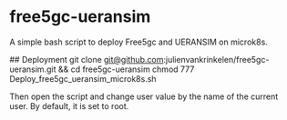 # free5gc-ueransim

A simple bash script to deploy Free5gc and UERANSIM on microk8s.

## Deployment
git clone git@github.com:julienvankrinkelen/free5gc-ueransim.git && cd free5gc-ueransim
chmod 777 Deploy_free5gc_ueransim_microk8s.sh

Then open the script and change user value by the name of the current user. By default, it is set to root.
